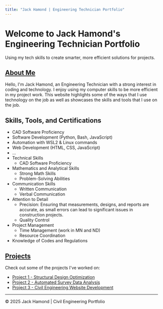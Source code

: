 ```yaml
---
title: "Jack Hamond | Engineering Technician Portfolio"
---
```


# Welcome to Jack Hamond's Engineering Technician Portfolio

Using my tech skills to create smarter, more efficient solutions for projects.

## [About Me](/about/)

Hello, I'm Jack Hamond, an Engineering Technician with a strong interest in coding and technology. I enjoy using my computer skills to be more efficient in my project work. This website highlights some of the ways that I use technology on the job as well as showcases the skills and tools that I use on the job.

## Skills, Tools, and Certifications

* CAD Software Proficiency
* Software Development (Python, Bash, JavaScript)
* Automation with WSL2 & Linux commands
* Web Development (HTML, CSS, JavaScript)
* ...
* Technical Skills
  * CAD Software Proficiency
* Mathematics and Analytical Skills
  * Strong Math Skills
  * Problem-Solving Abilities
* Communication Skills
  * Written Communication
  * Verbal Communication
* Attention to Detail
  * Precision: Ensuring that measurements, designs, and reports are accurate, as small errors can lead to significant issues in construction projects.
  * Quality Control
* Project Management
  * Time Management (work in MN and ND)
  * Resource Coordination
* Knowledge of Codes and Regulations

## [Projects](/projects/)

Check out some of the projects I've worked on:

- [Project 1 - Structural Design Optimization](#)
- [Project 2 - Automated Survey Data Analysis](#)
- [Project 3 - Civil Engineering Website Development](#)

---

&copy; 2025 Jack Hamond | Civil Engineering Portfolio
